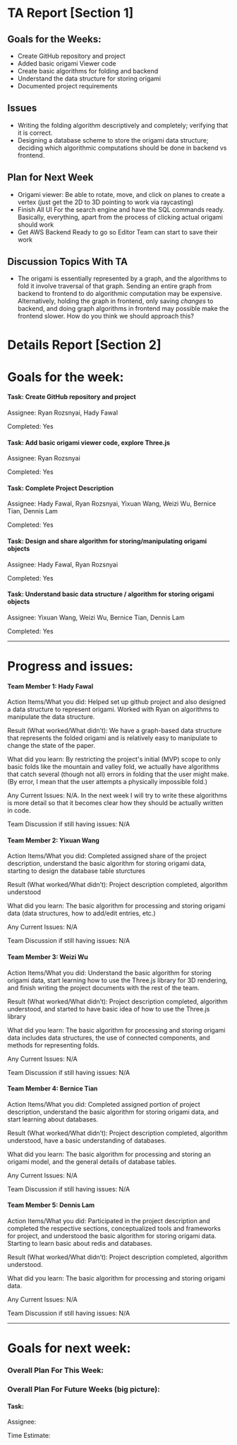 
# TA Report [Section 1]

## Goals for the Weeks:
+ Create GitHub repository and project 
+ Added basic origami Viewer code
+ Create basic algorithms for folding and backend
+ Understand the data structure for storing origami
+ Documented project requirements

## Issues
+ Writing the folding algorithm descriptively and completely; verifying that it is correct.
+ Designing a database scheme to store the origami data structure; deciding which algorithmic computations should be done in backend vs frontend.

## Plan for Next Week
+ Origami viewer: Be able to rotate, move, and click on planes to create a vertex (just get the 2D to 3D pointing to work via raycasting)
+ Finish All UI For the search engine and have the SQL commands ready. Basically, everything, apart from the process of clicking actual origami should work
+ Get AWS Backend Ready to go so Editor Team can start to save their work

## Discussion Topics With TA
+ The origami is essentially represented by a graph, and the algorithms to fold it involve traversal of that graph. Sending an entire graph from backend to frontend to do algorithmic computation may be expensive. Alternatively, holding the graph in frontend, only saving *changes* to backend, and doing graph algorithms in frontend may possible make the frontend slower. How do you think we should approach this?

# Details Report [Section 2]
# Goals for the week:
#### Task: Create GitHub repository and project
Assignee: Ryan Rozsnyai, Hady Fawal

Completed: Yes

#### Task: Add basic origami viewer code, explore Three.js
Assignee: Ryan Rozsnyai

Completed: Yes

#### Task: Complete Project Description
Assignee: Hady Fawal, Ryan Rozsnyai, Yixuan Wang, Weizi Wu, Bernice Tian, Dennis Lam

Completed: Yes

#### Task: Design and share algorithm for storing/manipulating origami objects
Assignee: Hady Fawal, Ryan Rozsnyai

Completed: Yes

#### Task: Understand basic data structure / algorithm for storing origami objects
Assignee: Yixuan Wang, Weizi Wu, Bernice Tian, Dennis Lam

Completed: Yes

---
# Progress and issues:

#### Team Member 1: Hady Fawal

Action Items/What you did: Helped set up github project and also designed a data structure to represent origami. Worked with Ryan on algorithms to manipulate the data structure.

Result (What worked/What didn’t): We have a graph-based data structure that represents the folded origami and is relatively easy to manipulate to change the state of the paper.

What did you learn: By restricting the project's initial (MVP) scope to only basic folds like the mountain and valley fold,
we actually have algorithms that catch several (though not all) errors in folding that the user might make. (By error, I mean that the user attempts a physically impossible fold.)

Any Current Issues: N/A. In the next week I will try to write these algorithms is more detail so that it becomes clear how they should be actually written in code.

Team Discussion if still having issues: N/A


#### Team Member 2: Yixuan Wang

Action Items/What you did: Completed assigned share of the project description, understand the basic algorithm for storing origami data, starting to design the database table sturctures

Result (What worked/What didn’t): Project description completed, algorithm understood

What did you learn: The basic algorithm for processing and storing origami data (data structures, how to add/edit entries, etc.)

Any Current Issues: N/A

Team Discussion if still having issues: N/A

#### Team Member 3: Weizi Wu

Action Items/What you did: Understand the basic algorithm for storing origami data, start learning how to use the Three.js library for 3D rendering, and finish writing the project documents with the rest of the team.

Result (What worked/What didn’t): Project description completed, algorithm understood, and started to have basic idea of how to use the Three.js library

What did you learn: The basic algorithm for processing and storing origami data includes data structures, the use of connected components, and methods for representing folds.

Any Current Issues: N/A

Team Discussion if still having issues: N/A

#### Team Member 4: Bernice Tian

Action Items/What you did: Completed assigned portion of project description, understand the basic algorithm for storing origami data, and start learning about databases.

Result (What worked/What didn’t): Project description completed, algorithm understood, have a basic understanding of databases.

What did you learn: The basic algorithm for processing and storing an origami model, and the general details of database tables.

Any Current Issues: N/A

Team Discussion if still having issues: N/A

#### Team Member 5: Dennis Lam

Action Items/What you did: Participated in the project description and completed the respective sections, conceptualized tools and frameworks for project, and understood the basic algorithm for storing origami data. Starting to learn basic about redis and databases.

Result (What worked/What didn’t): Project description completed, algorithm understood.

What did you learn: The basic algorithm for processing and storing origami data.

Any Current Issues: N/A

Team Discussion if still having issues: N/A

---
# Goals for next week:
### Overall Plan For This Week:
### Overall Plan For Future Weeks (big picture):

#### Task:

Assignee:

Time Estimate:
